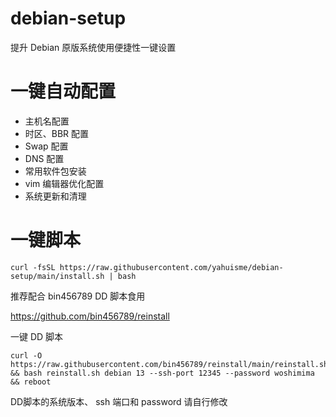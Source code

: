 # debian-setup
提升 Debian 原版系统使用便捷性一键设置

# 一键自动配置
- 主机名配置
- 时区、BBR 配置
- Swap 配置
- DNS 配置
- 常用软件包安装
- vim 编辑器优化配置
- 系统更新和清理

# 一键脚本
```
curl -fsSL https://raw.githubusercontent.com/yahuisme/debian-setup/main/install.sh | bash
```

推荐配合 bin456789 DD 脚本食用

https://github.com/bin456789/reinstall

一键 DD 脚本
```
curl -O https://raw.githubusercontent.com/bin456789/reinstall/main/reinstall.sh && bash reinstall.sh debian 13 --ssh-port 12345 --password woshimima && reboot
```

DD脚本的系统版本、 ssh 端口和 password 请自行修改
